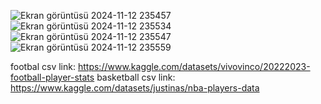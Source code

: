 ![Ekran görüntüsü 2024-11-12 235457](https://github.com/user-attachments/assets/a7d39c58-63bb-416e-92b9-233fa13baf7d)
![Ekran görüntüsü 2024-11-12 235534](https://github.com/user-attachments/assets/ed24e4d8-1636-4d6d-a1b3-4d558da63e75)
![Ekran görüntüsü 2024-11-12 235547](https://github.com/user-attachments/assets/23eca610-aad3-478c-8e56-49e707de11b3)
![Ekran görüntüsü 2024-11-12 235559](https://github.com/user-attachments/assets/94de5eee-0c23-4956-a60c-641dd06b9e91)

footbal csv link: https://www.kaggle.com/datasets/vivovinco/20222023-football-player-stats
basketball csv link: https://www.kaggle.com/datasets/justinas/nba-players-data
